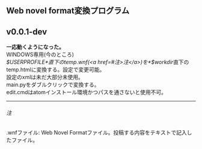 ## Web novel format変換プログラム

v0.0.1-dev<br>
------
**一応動くようになった。**<br>
WINDOWS専用(今のところ)<br>
*$USERPROFILE*直下のtemp.wnf(<a href=#注>注</a>)を*$workdir*直下のtemp.htmlに変換する。設定で変更可能。<br>
設定のxmlは未だ大部分未使用。<br>
main.pyをダブルクリックで変換する。<br>
edit.cmdはatomインストール環境かつパスを通さないと使用不可。<br>

------
###### 注
.wnfファイル:
Web Novel Formatファイル。投稿する内容をテキストで記入したファイル。
